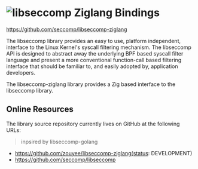 ![libseccomp Ziglang Bindings](https://github.com/seccomp/libseccomp-artwork/blob/main/logo/libseccomp-color_text.png)
===============================================================================
https://github.com/seccomp/libseccomp-ziglang


The libseccomp library provides an easy to use, platform independent, interface
to the Linux Kernel's syscall filtering mechanism.  The libseccomp API is
designed to abstract away the underlying BPF based syscall filter language and
present a more conventional function-call based filtering interface that should
be familiar to, and easily adopted by, application developers.

The libseccomp-ziglang library provides a Zig based interface to the libseccomp
library.

## Online Resources

The library source repository currently lives on GitHub at the following URLs:
> inpsired by libseccomp-golang
* https://github.com/zouyee/libseccomp-ziglang(status: DEVELOPMENT)
* https://github.com/seccomp/libseccomp



